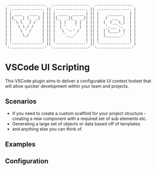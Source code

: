 ```
 .----------------.  .----------------.  .----------------.
| .--------------. || .--------------. || .--------------. |
| | ____   ____  | || | _____  _____ | || |    _______   | |
| ||_  _| |_  _| | || ||_   _||_   _|| || |   /  ___  |  | |
| |  \ \   / /   | || |  | |    | |  | || |  |  (__ \_|  | |
| |   \ \ / /    | || |  | '    ' |  | || |   '.___`-.   | |
| |    \ ' /     | || |   \ `--' /   | || |  |`\____) |  | |
| |     \_/      | || |    `.__.'    | || |  |_______.'  | |
| |              | || |              | || |              | |
| '--------------' || '--------------' || '--------------' |
 '----------------'  '----------------'  '----------------'
```

# VSCode UI Scripting

This VSCode plugin aims to deliver a configurable UI context toolset that will allow quicker development within your team and projects.

## Scenarios

- If you need to create a custom scaffold for your project structure - creating a new component with a required set of sub elements etc.
- Generating a large set of objects or data based off of templates.
- and anything else you can think of.

## Examples

## Configuration
